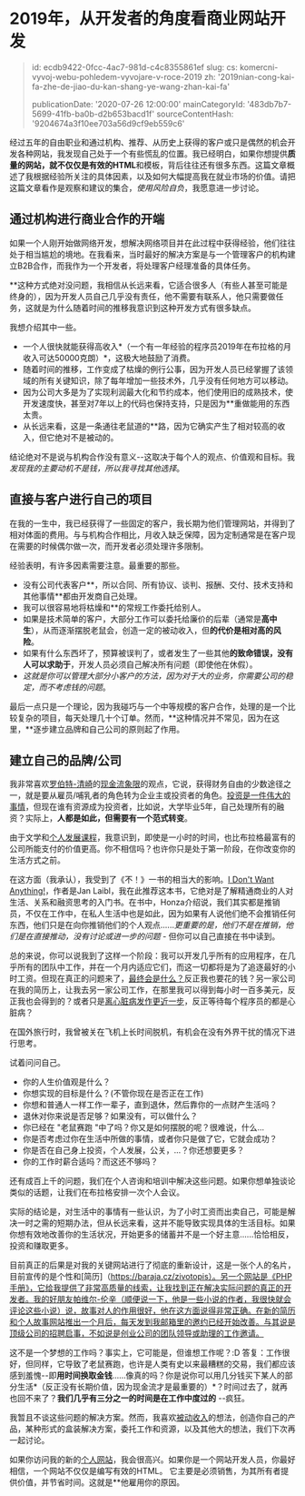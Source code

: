 2019年，从开发者的角度看商业网站开发
====================

> id: ecdb9422-0fcc-4ac7-981d-c4c8355861ef
> slug:
> 	cs: komercni-vyvoj-webu-pohledem-vyvojare-v-roce-2019
> 	zh: '2019nian-cong-kai-fa-zhe-de-jiao-du-kan-shang-ye-wang-zhan-kai-fa'
> 
> publicationDate: '2020-07-26 12:00:00'
> mainCategoryId: '483db7b7-5699-41fb-ba0b-d2b653bacd1f'
> sourceContentHash: '9204674a3f10ee703a56d9cf9eb559c6'

经过五年的自由职业和通过机构、推荐、从历史上获得的客户或只是偶然的机会开发各种网站，我发现自己处于一个有些慌乱的位置。我已经明白，如果你想提供**质量的网站，就不仅仅是有效的HTML**和模板，背后往往还有很多东西。这篇文章概述了我根据经验所关注的具体因素，以及如何大幅提高我在就业市场的价值。请把这篇文章看作是观察和建议的集合，*使用风险自负*，我愿意进一步讨论。

通过机构进行商业合作的开端
-----------------------------------------

如果一个人刚开始做网络开发，想解决网络项目并在此过程中获得经验，他们往往处于相当尴尬的境地。在我看来，当时最好的解决方案是与一个管理客户的机构建立B2B合作，而我作为一个开发者，将处理客户经理准备的具体任务。

**这种方式绝对没问题，我相信从长远来看，它适合很多人（有些人甚至可能是终身的），因为开发人员自己几乎没有责任，他不需要有联系人，他只需要做任务，这就是为什么随着时间的推移我意识到这种开发方式有很多缺点。

我想介绍其中一些。

- 一个人很快就能获得高收入*（一个有一年经验的程序员2019年在布拉格的月收入可达50000克朗）*，这极大地鼓励了消费。
- 随着时间的推移，工作变成了枯燥的例行公事，因为开发人员已经掌握了该领域的所有关键知识，除了每年增加一些技术外，几乎没有任何地方可以移动。
- 因为公司大多是为了实现利润最大化和节约成本，他们使用旧的成熟技术，使开发速度快，甚至对7年以上的代码也保持支持，只是因为**重做能用的东西太贵。
- 从长远来看，这是一条通往老鼠道的**路，因为它确实产生了相对较高的收入，但它绝对不是被动的。

结论绝对不是说与机构合作没有意义--这取决于每个人的观点、价值观和目标。我*发现我的主要动机不是钱，所以我寻找其他选择*。

直接与客户进行自己的项目
----------------------------------

在我的一生中，我已经获得了一些固定的客户，我长期为他们管理网站，并得到了相对体面的费用。与与机构合作相比，月收入缺乏保障，因为定制通常是在客户现在需要的时候偶尔做一次，而开发者必须处理许多限制。

经验表明，有许多因素需要注意。最重要的那些。

- 没有公司代表客户**，所以合同、所有协议、谈判、报酬、交付、技术支持和其他事情**都由开发商自己处理。
- 我可以很容易地将枯燥和**的常规工作委托给别人。
- 如果是技术简单的客户，大部分工作可以委托给廉价的后辈（通常是**高中生**），从而逐渐摆脱老鼠会，创造一定的被动收入，但**的代价是相对高的风险**。
- 如果有什么东西坏了，预算被误判了，或者发生了一些其他**的致命错误，没有人可以求助于**，开发人员必须自己解决所有问题（即使他在休假）。
- *这就是你可以管理大部分小客户的方法，因为对于大的业务，你需要公司的稳定，而不考虑钱的问题*。

最后一点只是一个理论，因为我碰巧与一个中等规模的客户合作，处理的是一个比较复杂的项目，每天处理几十个订单。然而，**这种情况并不常见，因为在这里，**逐步建立品牌和自己公司的原则起了作用。

建立自己的品牌/公司
-------------------------------------

我非常喜欢[罗伯特-清崎](https://www.youtube.com/watch?v=bC1ScfCny38)的[现金流象限](https://cs.wikipedia.org/wiki/Robert_Kiyosaki)的观点，它说，获得财务自由的少数途径之一，就是要从雇员/哺乳者的角色转为企业主或投资者的角色。[投资是一件伟大的事情](https://www.youtube.com/watch?v=SlUBLaXaIc4)，但现在谁有资源成为投资者，比如说，大学毕业5年，自己处理所有的融资？实际上，**人都是如此，但需要有一个范式转变**。

由于文学和[个人发展课程](https://www.youtube.com/watch?v=J9yw1gQq4RI)，我意识到，即使是一小时的时间，也比布拉格最富有的公司所能支付的价值更高。你不相信吗？也许你只是处于第一阶段，在你改变你的生活方式之前。

在这方面（我承认），我受到了《不！》一书的相当大的影响。[I Don't Want Anything!](http://www.janicnechci.cz/)，作者是Jan Laibl，我在此推荐这本书，它绝对是了解精通商业的人对生活、关系和融资思考的入门书。在书中，Honza介绍说，我们其实都是推销员，不仅在工作中，在私人生活中也是如此，因为如果有人说他们绝不会推销任何东西，他们只是在向你推销他们的个人观点......*更重要的是，他们不是在推销，他们是在直接推动，没有讨论或进一步的问题* - 但你可以自己直接在书中读到。

总的来说，你可以说我到了这样一个阶段：我可以开发几乎所有的应用程序，在几乎所有的团队中工作，并在一个月内适应它们，而这一切都将是为了追逐最好的小时工资。但现在真正的问题来了，[最终会是什么？](https://www.youtube.com/watch?v=J9yw1gQq4RI&t=7s)反正我也要花的钱？另一家公司在我的简历上，让我去另一家公司工作，在那里我可以得到每小时一百多美元，反正我也会得到的？或者只是[离心脏病发作更近一步](https://blog.freelo.cz/david-grudl-jak-ho-neznate-aneb-infarktovy-vyvoj-open-source/)，反正等待每个程序员的都是心脏病？

在国外旅行时，我曾被关在飞机上长时间脱机，有机会在没有外界干扰的情况下进行思考。

试着问问自己。

- 你的人生价值观是什么？
- 你想实现的目标是什么？(不管你现在是否正在工作)
- 你想和普通人一样工作一辈子，直到退休，然后靠你的一点财产生活吗？
- 退休对你来说是否足够？如果没有，可以做什么？
- 你已经在 "老鼠赛跑 "中了吗？你又是如何摆脱的呢？很难说，什么...
- 你是否考虑过你在生活中所做的事情，或者你只是做了它，它就会成功？
- 你是否在自己身上投资，个人发展，公关，...？你还想要更多？
- 你的工作时薪合适吗？而这还不够吗？

还有成百上千的问题，我们在个人咨询和培训中解决这些问题。如果你想单独谈论类似的话题，让我们在布拉格安排一次个人会议。

实际的结论是，对生活中的事情有一些认识，为了小时工资而出卖自己，可能是解决一时之需的短期办法，但从长远来看，这并不能导致实现具体的生活目标。如果你想有效地改善你的生活状况，开始更多的储蓄并不是一个好主意......恰恰相反，投资和赚取更多。

目前真正的后果是对我的关键网站进行了彻底的重新设计，这是一张个人的名片，目前宣传的是个性和[简历]（https://baraja.cz/zivotopis）。另一个网站是《PHP手册》，它给我提供了非常高质量的线索，让我找到正在解决实际问题的真正的开发者。我的好朋友帕维尔-伦辛（顺便说一下，他是一些小说的作者，我很快就会评论这些小说）说，故事对人的作用很好，他在这方面说得非常正确。在新的简历和个人故事网站推出一个月后，每天发到我邮箱里的邀约已经开始改善。与其说是顶级公司的招聘启事，不如说是创业公司的团队领导或助理的工作邀请。

这不是一个梦想的工作吗？事实上，它可能是，但谁想工作呢？:D 答复：工作很好，但同样，它导致了老鼠赛跑，也许是人类有史以来最糟糕的交易，我们都应该感到羞愧--即**用时间换取金钱**......像真的吗？你是说你可以用几分钱买下某人的部分生活*（反正没有长期价值，因为现金流才是最重要的）*？时间过去了，就再也回不来了？**我们几乎有三分之一的时间是在工作中度过的** --疯狂。

我暂且不谈这些问题的解决方案。然而，我喜欢[被动收入](https://mladyinvestor.cz/pasivni-prijem/)的想法，创造你自己的产品，某种形式的盒装解决方案，委托工作和资源，以及其他大的想法，我们下次再一起讨论。

如果你访问我的新的[个人网站](https://baraja.cz/)，我会很高兴。如果你是一个网站开发人员，你最好相信，一个网站不仅仅是编写有效的HTML。 它主要是必须销售，为其所有者提供价值，并节省时间。这就是**他雇用你的原因。
